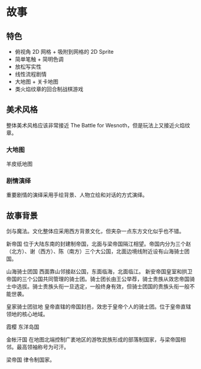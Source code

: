 # 故事

## 特色

- 俯视角 2D 网格 + 吸附到网格的 2D Sprite
- 简单笔触 + 简明色调
- 放松写实性
- 线性流程剧情
- 大地图 + 关卡地图
- 类火焰纹章的回合制战棋游戏

## 美术风格

整体美术风格应该非常接近 The Battle for Wesnoth，但是玩法上又接近火焰纹章。

### 大地图

羊皮纸地图

### 剧情演绎

重要剧情的演绎采用手绘背景、人物立绘和对话的方式演绎。

## 故事背景

剑与魔法。文化整体应采用西方背景文化，但夹杂一点东方文化似乎也不错。

新帝国
位于大陆东南的封建制帝国，北面与梁帝国隔江相望。帝国内分为三个赵（北方）、谢（西方）、陈（南方）三个大公国，北面边境线附近设有山海骑士团国。

山海骑士团国
西面靠山邻接赵公国，东面临海，北面临江。
新安帝国皇室和拱卫帝国的三个公国共同管理的骑士团。骑士团长由王公举荐，骑士贵族从效忠帝国骑士中选拔。骑士贵族头衔一旦选定，一般终身有效，但骑士团国的贵族头衔一般不能世袭。

皇家骑士团驻地
皇帝直辖的帝国封邑，效忠于皇帝个人的骑士团。位于皇帝直辖领地的核心地域。

霞樱
东洋岛国

金帐汗国
在地图北端控制广袤地区的游牧民族形成的部落制国家，与梁帝国相邻。最高领袖称号为可汗。

梁帝国
律令制国家。
